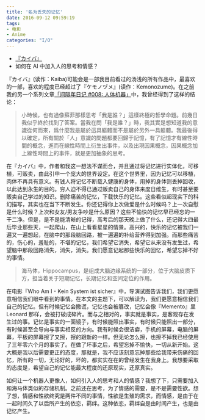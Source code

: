 ```yaml
---
title: '名为丢失的记忆'
date: 2016-09-12 09:59:19
tags:
- 电影
- Anime
categories: "I/O"
---
```




* [『カイバ』](https://www.wikiwand.com/en/Kaiba)
* 如何在 AI 中加入人的思考和情感？

『カイバ』(读作：Kaiba)可能会是一部我目前看过的汤浅的所有作品中，最喜欢的一部，喜欢的程度已经超过了『ケモノヅメ』(读作：Kemonozume)。在之前我的另一个系列文章[「间隔年日记 #008: 人体机器」](https://app.yinxiang.com/shard/s6/nl/1479304/bfbcd12c-218a-4d89-b76d-77aee6d8d9ad)中，我曾经得到了这样的结论：
<!-- more -->
>小時候，也有過像蘇菲那樣思考「我是誰？」這樣終極的哲學命題。前幾日我似乎終於找到了答案。當我在問「我是誰？」時，我其實是想知道我的意識從何而來，爲什麼我是屬於這具軀體而不是屬於另外一具軀體。我最後得以確定，所有關於「人」意識的問題都要回歸于記憶，有了記憶才有線性時間的概念，進而在線性時間上衍生出事件，以及出現因果概念，因果概念加上線性時間上的事件，就是更加抽象的思考。

在『カイバ』中，作者和我这一想法不谋而合，并且通过将记忆进行实体化，可移植，可贩卖，由此引申一个庞大的世界设定。在这个世界里，因为记忆可以移植，肉体不再具有意义。有钱人将记忆不断载入健康的身体，用掉的身体则丢掉回收，以此达到永生的目的。穷人迫不得已通过贩卖自己的身体来度日维生，有时甚至要贩卖自己学过的知识。删除痛苦的记忆，下载快乐的记忆。这些看似超现实下的科幻描写，其实也在当下不断发生。你还记得你上次做爱是什么时候吗？上一次自慰是什么时候？上次和女友/男友争吵是什么原因？这些不愉快的记忆早已经忘的一干二净。但是，是不是能清晰的记得，高考后的那天晚上做了什么，还记得大四最后毕业那些天，一起爬山，在山上看看星星的情景。高兴的，快乐的记忆被我们一遍又一遍想起，在脑中的那段脑回路，被一遍遍的补给营养得到加强。而那些痛苦的，伤心的，羞耻的，不堪的记忆，我们希望它消失，希望它从来没有发生过，希望脑中那段回路消失，消失，消失。我们愿意记起那些快乐的回忆，希望忘掉不好的事情。

>海马体，Hippocampus，是组成大脑边缘系统的一部分，位于大脑皮质下方，担当着关于短期记忆，长期记忆和空间定位的作用。

在电影『Who Am I - Kein System ist sicher』中，导演试图告诉我们，我们更愿意相信我们眼中看到的事情。在本文的主题下，可以解读为，我们更愿意相信我们自己的记忆。但有时候记忆会撒谎，记忆也会被篡改，记忆会像『Memento』里 Leonard 那样，会被打破成碎片。而与之相对的，事实就是事实，是客观存在发生过的事。记忆是事实的一面镜子，有时候能照出事实，有时候只能照出一部分，有时候甚至会导向与事实相反的方向。我有时候会很洁癖，手机的屏幕，电脑的屏幕，平板的屏幕擦了又擦，擦的跟新的一样。但无论怎么擦，也擦不掉我已经使用了三年零六个月的事实了。在做了坏事之后，希望忘掉不愉快，一切从新开始。这大概是我以后需要更正的态度，那就是，我不应该刻意忘掉那些给我带来伤痛的回忆，所有的一切，无论好的，坏的，都实实在在的曾经发生在我身上。我想要采取的态度是，希望自己的记忆能最大程度的还原现实，还原真实。

如何让一个机器人更像人，如何引入人的思考和人的情感？我想了下，只需要加入和海马体类似的存储机制。之前还在思考，为了情感的需要，是不是需要性欲。想了想，情感和性欲终究是两件不同的事情，性欲是生殖的需求，而情感，是由于在一起时间久了以后所产生的依恋，羁绊。这种依恋，羁绊自是由时间产生，也是由记忆产生。
